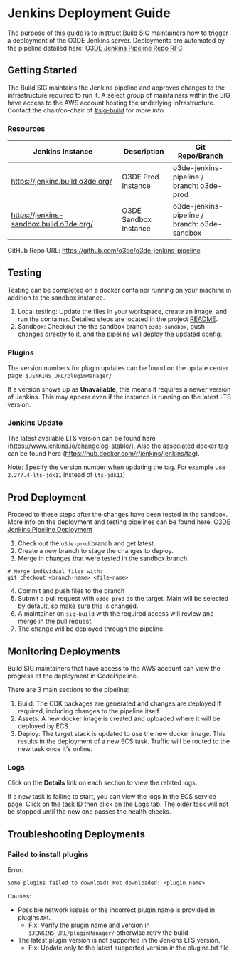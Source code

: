 # Jenkins Deployment Guide
The purpose of this guide is to instruct Build SIG maintainers how to trigger a deployment of the O3DE Jenkins server. Deployments are automated by the pipeline detailed here: [O3DE Jenkins Pipeline Repo RFC](https://github.com/o3de/sig-build/blob/main/rfcs/rfc-bld-20220209-1-jenkins-pipeline-repo.md)

## Getting Started 

The Build SIG maintains the Jenkins pipeline and approves changes to the infrastructure required to run it. A select group of maintainers within the SIG have access to the AWS account hosting the underlying infrastructure. Contact the chair/co-chair of [#sig-build](https://discord.com/channels/805939474655346758/816043576034328636) for more info. 

### Resources

| Jenkins Instance | Description | Git Repo/Branch |
| --- | --- | --- |
| https://jenkins.build.o3de.org/ | O3DE Prod Instance | o3de-jenkins-pipeline / branch: o3de-prod |
| https://jenkins-sandbox.build.o3de.org/ | O3DE Sandbox Instance | o3de-jenkins-pipeline / branch: o3de-sandbox

GitHub Repo URL: https://github.com/o3de/o3de-jenkins-pipeline 


## Testing

Testing can be completed on a docker container running on your machine in addition to the sandbox instance.

1. Local testing: Update the files in your workspace, create an image, and run the container. Detailed steps are located in the project [README](https://github.com/o3de/o3de-jenkins-pipeline/blob/main/README.md). 
2. Sandbox: Checkout the the sandbox branch `o3de-sandbox`, push changes directly to it, and the pipeline will deploy the updated config. 


### Plugins

The version numbers for plugin updates can be found on the update center page: `$JENKINS_URL/pluginManager/`

If a version shows up as **Unavailable**, this means it requires a newer version of Jenkins. This may appear even if the instance is running on the latest LTS version.


### Jenkins Update

The latest available LTS version can be found here (https://www.jenkins.io/changelog-stable/). Also the associated docker tag can be found here (https://hub.docker.com/r/jenkins/jenkins/tag).

Note: Specify the version number when updating the tag. For example use `2.277.4-lts-jdk11` instead of `lts-jdk11`)


## Prod Deployment

Proceed to these steps after the changes have been tested in the sandbox. More info on the deployment and testing pipelines can be found here: [O3DE Jenkins Pipeline Deployment](https://github.com/o3de/sig-build/blob/main/rfcs/rfc-bld-20220504-2-jenkins-pipeline-deployment.md)

1. Check out the `o3de-prod` branch and get latest.
2. Create a new branch to stage the changes to deploy.
3. Merge in changes that were tested in the sandbox branch.
```
# Merge individual files with:
git checkout <branch-name> <file-name>
```
4. Commit and push files to the branch
5. Submit a pull request with `o3de-prod` as the target. Main will be selected by default, so make sure this is changed.
6. A maintainer on `sig-build` with the required access will review and merge in the pull request.
7. The change will be deployed through the pipeline.


## Monitoring Deployments

Build SIG maintainers that have access to the AWS account can view the progress of the deployment in CodePipeline.

There are 3 main sections to the pipeline:

1.  Build: The CDK packages are generated and changes are deployed if required, including changes to the pipeline itself.
2.  Assets: A new docker image is created and uploaded where it will be deployed by ECS.
3.  Deploy: The target stack is updated to use the new docker image. This results in the deployment of a new ECS task. Traffic will be routed to the new task once it's online.

### Logs

Click on the **Details** link on each section to view the related logs. 

If a new task is failing to start, you can view the logs in the ECS service page. Click on the task ID then click on the Logs tab. The older task will not be stopped until the new one passes the health checks. 


## Troubleshooting Deployments

### Failed to install plugins

Error:
```
Some plugins failed to download! Not downloaded: <plugin_name>
```

Causes:
- Possible network issues or the incorrect plugin name is provided in plugins.txt.  
    - Fix: Verify the plugin name and version in `$JENKINS_URL/pluginManager/` otherwise retry the build
- The latest plugin version is not supported in the Jenkins LTS version.
    - Fix: Update only to the latest supported version in the plugins.txt file

